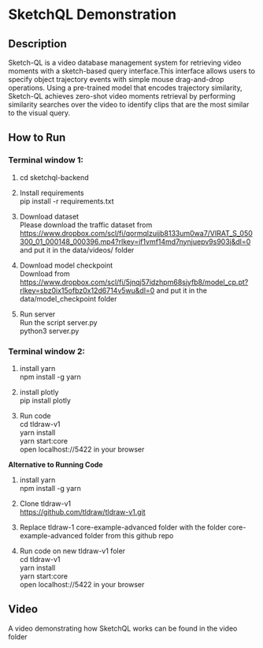 # SketchQL Demonstration

## Description

Sketch-QL is a video database management system for retrieving video moments with a sketch-based query interface.This interface allows users to specify object trajectory events with simple mouse drag-and-drop operations.
Using a pre-trained model that encodes trajectory similarity, Sketch-QL achieves zero-shot video moments retrieval by performing similarity searches over the video to identify clips that are the most similar to the visual query. 

## How to Run
### Terminal window 1:

1. cd sketchql-backend

2. Install requirements\
pip install -r requirements.txt

3. Download dataset\
Please download the traffic dataset from https://www.dropbox.com/scl/fi/qormqlzuijb8133um0wa7/VIRAT_S_050300_01_000148_000396.mp4?rlkey=if1vmf14md7nynjuepv9s903j&dl=0 and put it in the data/videos/ folder

4. Download model checkpoint\
Download from https://www.dropbox.com/scl/fi/5jnqj57idzhpm68sjyfb8/model_cp.pt?rlkey=sbz0ix15ofbz0x12d6714v5wu&dl=0 and put it in the data/model_checkpoint folder

5. Run server\
Run the script server.py\
python3 server.py

### Terminal window 2:

1. install yarn\
npm install -g yarn

2. install plotly\
pip install plotly

3. Run code\
cd tldraw-v1\
yarn install\
yarn start:core\
open localhost://5422 in your browser

**Alternative to Running Code**
1. install yarn\
npm install -g yarn

2. Clone tldraw-v1\
https://github.com/tldraw/tldraw-v1.git

3. Replace tldraw-1 core-example-advanced folder with the folder core-example-advanced folder from this github repo
   
4. Run code on new tldraw-v1 foler\
cd tldraw-v1\
yarn install\
yarn start:core\
open localhost://5422 in your browser

## Video
A video demonstrating how SketchQL works can be found in the video folder


